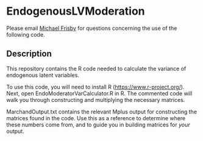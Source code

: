 # EndogenousLVModeration
Please email [Michael Frisby](mailto:mbfrisby@umich.edu?subject=[GitHub]%20Endogenous%20Latent%20Moderation) for questions concerning the use of the following code.

## Description 
This repository contains the R code needed to calculate the variance of endogenous latent variables. 

To use this code, you will need to install R (https://www.r-project.org/). Next, open EndoModeratorVarCalculator.R in R. The commented code will walk you through constructing and multiplying the necessary matrices.

MarchandOutput.txt contains the relevant Mplus output for constructing the matrices found in the code. Use this as a reference to determine where these numbers come from, and to guide you in building matrices for *your* output. 
